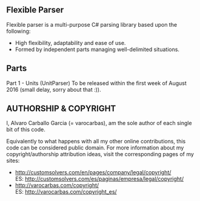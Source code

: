 ## Flexible Parser

Flexible parser is a multi-purpose C# parsing library based upon the following:

- High flexibility, adaptability and ease of use.
- Formed by independent parts managing well-delimited situations.

## Parts
Part 1 - Units (UnitParser)
To be released within the first week of August 2016 (small delay, sorry about that :)).

## AUTHORSHIP & COPYRIGHT

I, Alvaro Carballo Garcia (= varocarbas), am the sole author of each single bit of this code.

Equivalently to what happens with all my other online contributions, this code can be considered public domain. For more information about my copyright/authorship attribution ideas, visit the corresponding pages of my sites:
- http://customsolvers.com/en/pages/company/legal/copyright/<br/> 
ES: http://customsolvers.com/es/paginas/empresa/legal/copyright/
- http://varocarbas.com/copyright/<br/>ES: http://varocarbas.com/copyright_es/
